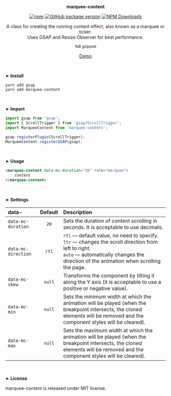 <br>
<p align="center"><strong>marquee-content</strong></p>

<div align="center">

[![npm](https://img.shields.io/npm/v/marquee-content.svg?colorB=brightgreen)](https://www.npmjs.com/package/marquee-content)
[![GitHub package version](https://img.shields.io/github/package-json/v/ux-ui-pro/marquee-content.svg)](https://github.com/ux-ui-pro/marquee-content)
[![NPM Downloads](https://img.shields.io/npm/dm/marquee-content.svg?style=flat)](https://www.npmjs.org/package/marquee-content)

</div>

<p align="center">A class for creating the running content effect, also known as a marquee or ticker.<br>Uses GSAP and Resize Observer for best performance.</p>
<p align="center"><sup>1kB gzipped</sup></p>
<p align="center"><a href="https://codepen.io/ux-ui/full/dygzqYm">Demo</a></p>
<br>

&#10148; **Install**

```
yarn add gsap
yarn add marquee-content
```

<br>

&#10148; **Import**

```javascript
import gsap from 'gsap';
import { ScrollTrigger } from 'gsap/ScrollTrigger';
import MarqueeContent from 'marquee-content';

gsap.registerPlugin(ScrollTrigger);
MarqueeContent.registerGSAP(gsap);
```
<br>

&#10148; **Usage**

```HTML
<marquee-content data-mc-duration="30" role="marquee">
	content
</marquee-content>
```
<br>

&#10148; **Settings**

| data-               | Default | Description                                                                                                                                                                                                        |
|:--------------------|:-------:|:-------------------------------------------------------------------------------------------------------------------------------------------------------------------------------------------------------------------|
| `data-mc-duration`  |  `20`   | Sets the duration of content scrolling in seconds. It is acceptable to use decimals.                                                                                                                               |
| `data-mc-direction` |  `rtl`  | `rtl` &mdash; default value, no need to specify.<br>`ltr` &mdash; changes the scroll direction from left to right.<br>`auto` &mdash; automatically changes the direction of the animation when scrolling the page. |
| `data-mc-skew`      | `null`  | Transforms the component by tilting it along the Y axis (it is acceptable to use a positive or negative value).                                                                                                    |
| `data-mc-min`       | `null`  | Sets the minimum width at which the animation will be played (when the breakpoint intersects, the cloned elements will be removed and the component styles will be cleared).                                       |
| `data-mc-max`       | `null`  | Sets the maximum width at which the animation will be played (when the breakpoint intersects, the cloned elements will be removed and the component styles will be cleared).                                       |

<br>

&#10148; **License**

marquee-content is released under MIT license.

